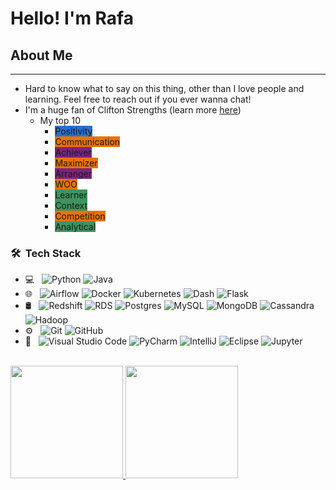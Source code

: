 # Hello! I'm Rafa
## About Me
------
- Hard to know what to say on this thing, other than I love people and learning. Feel free to reach out if you ever wanna chat! 
- I'm a huge fan of Clifton Strengths (learn more [here](https://www.gallup.com/cliftonstrengths/en/strengthsfinder.aspx))
  - My top 10
    - <span style="background-color:#2870cd">Positivity</span>
    - <span style="background-color:#e97200">Communication</span>
    - <span style="background-color:#7b2481">Achiever</span>
    - <span style="background-color:#e97200">Maximizer</span>
    - <span style="background-color:#7b2481">Arranger</span>
    - <span style="background-color:#e97200">WOO</span>
    - <span style="background-color:#3e945d">Learner</span>
    - <span style="background-color:#3e945d">Context</span>
    - <span style="background-color:#e97200">Competition</span>
    - <span style="background-color:#3e945d">Analytical</span>

<h3> 🛠 &nbsp;Tech Stack</h3>

- 💻 &nbsp;
  ![Python](https://img.shields.io/badge/-Python-333333?style=flat&logo=python)
  ![Java](https://img.shields.io/badge/-Java-333333?style=flat&logo=Java&logoColor=007396)
- 🌐 &nbsp;
  ![Airflow](https://img.shields.io/badge/-Airflow-333333?style=flat&logo=apacheairflow)
  ![Docker](https://img.shields.io/badge/-Docker-333333?style=flat&logo=docker)
  ![Kubernetes](https://img.shields.io/badge/-Kubernetes-333333?style=flat&logo=kubernetes)
  ![Dash](https://img.shields.io/badge/-Dash-333333?style=flat&logo=dash)
  ![Flask](https://img.shields.io/badge/-Flask-333333?style=flat&logo=flask)
- 🛢 &nbsp;
  ![Redshift](https://img.shields.io/badge/-Redshift-333333?style=flat&logo=amazonaws)
  ![RDS](https://img.shields.io/badge/-RDS-333333?style=flat&logo=amazonaws)
  ![Postgres](https://img.shields.io/badge/-Postgres-333333?style=flat&logo=postgresql)
  ![MySQL](https://img.shields.io/badge/-MySQL-333333?style=flat&logo=mysql)
  ![MongoDB](https://img.shields.io/badge/-MongoDB-333333?style=flat&logo=mongodb)
  ![Cassandra](https://img.shields.io/badge/-Cassandra-333333?style=flat&logo=cassandra)
  ![Hadoop](https://img.shields.io/badge/-Hadoop-333333?style=flat&logo=hadoop)
- ⚙️ &nbsp;
  ![Git](https://img.shields.io/badge/-Git-333333?style=flat&logo=git)
  ![GitHub](https://img.shields.io/badge/-GitHub-333333?style=flat&logo=github)
- 🔧 &nbsp;
  ![Visual Studio Code](https://img.shields.io/badge/-Visual%20Studio%20Code-333333?style=flat&logo=visual-studio-code&logoColor=007ACC)
  ![PyCharm](https://img.shields.io/badge/-PyCharm-333333?style=flat&logo=pycharm)
  ![IntelliJ](https://img.shields.io/badge/-Intellij-333333?style=flat&logo=intellij-ide&logoColor=2C2255)
  ![Eclipse](https://img.shields.io/badge/-Eclipse-333333?style=flat&logo=eclipse-ide&logoColor=2C2255)
  ![Jupyter](https://img.shields.io/badge/-Jupyter-333333?style=flat&logo=jupyter)
<br/>

<a href="https://github.com/AVS1508">
  <img height="180em" src="https://github-readme-stats.vercel.app/api?username=erdos2n&theme=buefy&show_icons=true" />
  <img height="180em" src="https://github-readme-stats.vercel.app/api/top-langs/?username=erdos2n&theme=buefy&layout=compact" />
</a>

<br/>
